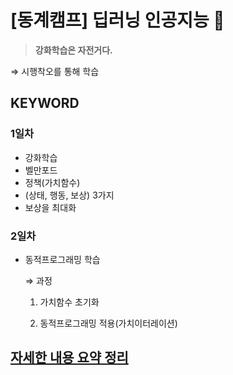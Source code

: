 # [동계캠프] 딥러닝 인공지능 🤖 


> **강화학습은 자전거다.**
> 

 ⇒ 시행착오를 통해 학습

## KEYWORD
### 1일차
- 강화학습
- 벨만포드
- 정책(가치함수)
- (상태, 행동, 보상) 3가지
- 보상을 최대화

### 2일차
- 동적프로그래밍 학습

  ⇒ 과정
  
  1. 가치함수 초기화
  
  2. 동적프로그래밍 적용(가치이터레이션)


## [자세한 내용 요약 정리](https://namsojeong.notion.site/1-fd7a6c76f06844abaaffdbebf5df6a0e)

